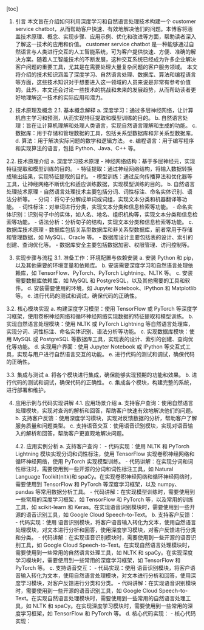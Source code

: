 
[toc]                    
                
                
1. 引言
    本文旨在介绍如何利用深度学习和自然语言处理技术构建一个 customer service chatbot，从而帮助客户快速、有效地解决他们的问题。本博客将涵盖技术原理、概念、实现步骤、应用示例、优化和改进等方面，帮助读者深入了解这一技术的应用和价值。
     customer service chatbot 是一种能够通过自然语言与人类进行交互的人工智能系统，可为客户提供快速、方便、准确的解决方案。随着人工智能技术的不断发展，这种交互系统已经成为许多企业解决客户问题的重要工具，尤其是在需要处理大量复杂问题的客户服务领域。
    本文将介绍的技术知识涵盖了深度学习、自然语言处理、数据库、算法和编程语言等方面，这些技术知识对于想要进入这一领域的人员来说是非常有参考价值的。此外，本文还会讨论一些技术的挑战和未来的发展趋势，从而帮助读者更好地理解这一技术的实际应用和潜力。

2. 技术原理及概念
    2.1. 基本概念解释
     a. 深度学习：通过多层神经网络，让计算机自主学习和预测，从而实现特征提取和模型训练的目的。
     b. 自然语言处理：旨在让计算机理解和处理人类语言，实现自然语言理解和生成的功能。
     c. 数据库：用于存储和管理数据的工具，包括关系型数据库和非关系型数据库。
     d. 算法：用于解决实际问题的数学和逻辑方法。
     e. 编程语言：用于编写程序和实现算法的语言，包括 Python、Java、C++ 等。

2.2. 技术原理介绍
     a. 深度学习技术原理
      - 神经网络结构：基于多层神经元，实现特征提取和模型训练的目的。
      - 特征提取：通过神经网络结构，将输入数据转换成输出结果，实现特征提取的目的。
      - 模型训练：通过反向传播算法和优化器等工具，让神经网络不断优化和适应训练数据，实现模型训练的目的。
     b. 自然语言处理技术原理
      - 自然语言处理技术主要包括分词、词性标注、命名实体识别、语法分析等。
      - 分词：将句子分解成单词或词组，实现文本分类和机器翻译等功能。
      - 词性标注：对单词进行分类，实现文本分类和信息检索等功能。
      - 命名实体识别：识别句子中的实体，如人名、地名、组织机构等，实现文本分类和信息检索等功能。
      - 语法分析：分析句子的结构，实现文本分类和信息检索等功能。
     c. 数据库技术原理
      - 数据库包括关系型数据库和非关系型数据库，前者常用于存储和管理数据，如 MySQL、Oracle 等。
      - 数据库设计主要包括表的设计、索引的创建、查询优化等。
      - 数据库安全主要包括数据加密、权限管理、访问控制等。

3. 实现步骤与流程
    3.1. 准备工作：环境配置与依赖安装
     a. 安装 Python 和 pip，以及其他需要的环境变量和依赖库。
     b. 安装需要深度学习和自然语言处理依赖库，如 TensorFlow、PyTorch、PyTorch Lightning、NLTK 等。
     c. 安装需要数据库依赖库，如 MySQL 和 PostgreSQL，以及其他需要的工具和软件。
     d. 安装需要使用的环境，如 Jupyter Notebook、IPython 和 Matplotlib 等。
     e. 进行代码的测试和调试，确保代码的正确性。

3.2. 核心模块实现
     a. 构建深度学习模型：使用 TensorFlow 或 PyTorch 等深度学习框架，使用卷积神经网络和循环神经网络实现数据的特征提取和模型训练。
     b. 实现自然语言处理模块：使用 NLTK 或 PyTorch Lightning 等自然语言处理库，实现分词、词性标注、命名实体识别、语法分析等功能。
     c. 实现数据库模块：使用 MySQL 或 PostgreSQL 等数据库工具，实现表的设计、索引的创建、查询优化等功能。
     d. 实现用户界面：使用 Jupyter Notebook 或 IPython 等交互式工具，实现与用户进行自然语言交互的功能。
     e. 进行代码的测试和调试，确保代码的正确性。

3.3. 集成与测试
     a. 将各个模块进行集成，确保能够实现预期的功能和效果。
     b. 进行代码的测试和调试，确保代码的正确性。
     c. 集成各个模块，构建完整的系统，进行部署和维护。

4. 应用示例与代码实现讲解
    4.1. 应用场景介绍
     a. 支持客户查询：使用自然语言处理模块，实现对查询的解析和回答，帮助客户快速有效地解决他们的问题。
     b. 支持客户反馈：使用深度学习模块，实现对反馈数据的分析，帮助客户了解服务质量和问题类型。
     c. 支持语音交互：使用语音识别模块，实现对语音输入的解析和回答，帮助客户更直观地解决问题。

    4.2. 应用实例分析
     a. 支持客户查询：
        - 代码实现：使用 NLTK 和 PyTorch Lightning 模块实现分词和词性标注，使用 TensorFlow 实现卷积神经网络和循环神经网络，使用 PyTorch 实现模型训练。
        - 代码讲解：在实现分词和词性标注时，需要使用到一些开源的分词和词性标注工具，如 Natural Language Toolkit(nltk)和 spaCy。在实现卷积神经网络和循环神经网络时，需要使用到 TensorFlow 和 PyTorch 等深度学习框架，以及 numpy、pandas 等常用数据分析工具。
        - 代码讲解：在实现模型训练时，需要使用到一些常用的深度学习框架，如 TensorFlow 和 PyTorch 等，以及常用的训练工具，如 scikit-learn 和 Keras。在实现语音识别模块时，需要使用到一些开源的语音识别工具，如 Google Cloud Speech-to-Text。
     b. 支持客户反馈：
        - 代码实现：使用 语音识别模块，将客户语音输入转化为文本，使用自然语言处理模块，对文本进行分析和回答，使用深度学习模块，对客户反馈进行分类和分类。
        - 代码讲解：在实现语音识别模块时，需要使用到一些开源的语音识别工具，如 Google Cloud Speech-to-Text。在实现自然语言处理模块时，需要使用到一些常用的自然语言处理工具，如 NLTK 和 spaCy。在实现深度学习模块时，需要使用到一些常用的深度学习框架，如 TensorFlow 和 PyTorch 等。
     c. 支持语音交互：
        - 代码实现：使用 语音识别模块，将客户语音输入转化为文本，使用自然语言处理模块，对文本进行分析和回答，使用深度学习模块，对客户反馈进行分类和分类。
        - 代码讲解：在实现语音识别模块时，需要使用到一些开源的语音识别工具，如 Google Cloud Speech-to-Text。在实现自然语言处理模块时，需要使用到一些常用的自然语言处理工具，如 NLTK 和 spaCy。在实现深度学习模块时，需要使用到一些常用的深度学习框架，如 TensorFlow 和 PyTorch 等。
     d. 核心代码实现：
        - 核心代码实现：

